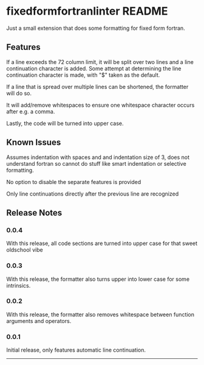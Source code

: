 # fixedformfortranlinter README

Just a small extension that does some formatting for fixed form fortran.

## Features

If a line exceeds the 72 column limit, it will be split over two lines and a line continuation character is added. Some attempt at determining the line continuation character is made, with "$" taken as the default.

If a line that is spread over multiple lines can be shortened, the formatter will do so.

It will add/remove whitespaces to ensure one whitespace character occurs after e.g. a comma.

Lastly, the code will be turned into upper case.

## Known Issues

Assumes indentation with spaces and and indentation size of 3, does not understand fortran so cannot do stuff like smart indentation or selective formatting.

No option to disable the separate features is provided

Only line continuations directly after the previous line are recognized

## Release Notes

### 0.0.4

With this release, all code sections are turned into upper case for that sweet oldschool vibe

### 0.0.3

With this release, the formatter also turns upper into lower case for some intrinsics.

### 0.0.2

With this release, the formatter also removes whitespace between function arguments and operators.

### 0.0.1

Initial release, only features automatic line continuation.

-----------------------------------------------------------------------------------------------------------

<!-- ## Working with Markdown

**Note:** You can author your README using Visual Studio Code.  Here are some useful editor keyboard shortcuts:

* Split the editor (`Cmd+\` on macOS or `Ctrl+\` on Windows and Linux)
* Toggle preview (`Shift+CMD+V` on macOS or `Shift+Ctrl+V` on Windows and Linux)
* Press `Ctrl+Space` (Windows, Linux) or `Cmd+Space` (macOS) to see a list of Markdown snippets

### For more information

* [Visual Studio Code's Markdown Support](http://code.visualstudio.com/docs/languages/markdown)
* [Markdown Syntax Reference](https://help.github.com/articles/markdown-basics/)

**Enjoy!** -->
